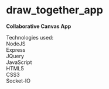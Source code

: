 # draw_together_app
<strong>Collaborative Canvas App</strong>

Technologies used:<br>
NodeJS<br>
Express<br>
JQuery<br>
JavaScript<br>
HTML5<br>
CSS3<br>
Socket-IO
